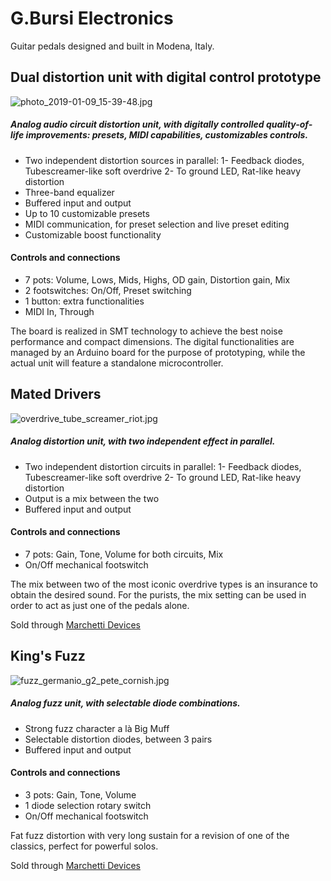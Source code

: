 # G.Bursi Electronics
Guitar pedals designed and built in Modena, Italy.

## Dual distortion unit with digital control prototype
![photo_2019-01-09_15-39-48.jpg](https://www.dropbox.com/s/1xh88llvwc46agc/photo_2019-01-09_15-39-48.jpg?dl=0&raw=1)

##### Analog audio circuit distortion unit, with digitally controlled quality-of-life improvements: presets, MIDI capabilities, customizables controls.
- Two independent distortion sources in parallel: 
    1- Feedback diodes, Tubescreamer-like soft overdrive
    2- To ground LED, Rat-like heavy distortion
- Three-band equalizer 
- Buffered input and output
- Up to 10 customizable presets
- MIDI communication, for preset selection and live preset editing
- Customizable boost functionality

#### Controls and connections
- 7 pots: Volume, Lows, Mids, Highs, OD gain, Distortion gain, Mix
- 2 footswitches: On/Off, Preset switching
- 1 button: extra functionalities
- MIDI In, Through

The board is realized in SMT technology to achieve the best noise performance and compact dimensions. The digital functionalities are managed by an Arduino board for the purpose of prototyping, while the actual unit will feature a standalone microcontroller.

## Mated Drivers
![overdrive_tube_screamer_riot.jpg](https://www.dropbox.com/s/iecwqshdejzmvyz/overdrive_tube_screamer_riot.jpg?dl=0&raw=1)
##### Analog distortion unit, with two independent effect in parallel.
- Two independent distortion circuits in parallel: 
    1- Feedback diodes, Tubescreamer-like soft overdrive
    2- To ground LED, Rat-like heavy distortion
- Output is a mix between the two
- Buffered input and output

#### Controls and connections
- 7 pots: Gain, Tone, Volume for both circuits, Mix
- On/Off mechanical footswitch

The mix between two of the most iconic overdrive types is an insurance to obtain the desired sound. For the purists, the mix setting can be used in order to act as just one of the pedals alone.

Sold through [Marchetti Devices][march]

## King's Fuzz
![fuzz_germanio_g2_pete_cornish.jpg](https://www.dropbox.com/s/wfmdm6l5dcg4frg/fuzz_germanio_g2_pete_cornish.jpg?dl=0&raw=1)

##### Analog fuzz unit, with selectable diode combinations.
- Strong fuzz character a là Big Muff
- Selectable distortion diodes, between 3 pairs
- Buffered input and output

#### Controls and connections
- 3 pots: Gain, Tone, Volume
- 1 diode selection rotary switch
- On/Off mechanical footswitch

Fat fuzz distortion with very long sustain for a revision of one of the classics, perfect for powerful solos.

Sold through [Marchetti Devices][march]

[march]: <https://www.facebook.com/MarchettiCustomDevices/>
